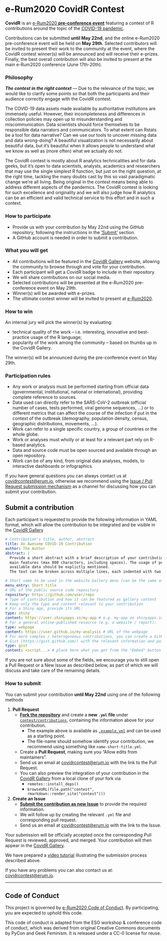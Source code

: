 
# e-Rum2020 CovidR Contest

**CovidR** is an [e-Rum2020 **pre-conference
event**](https://2020.erum.io/covidr-contest/) featuring a contest of R
contributions around the topic of the [COVID-19
pandemic](https://www.who.int/emergencies/diseases/novel-coronavirus-2019).

Contributions can be submitted **until May 22nd**, and the online
e-Rum2020 pre-conference event will be held on **May 29th**. Selected
contributors will be invited to present their work to the community at
the event, where the CovidR contest winner(s) will be announced and will
receive their e-prizes. Finally, the best overall contribution will also
be invited to present at the main e-Rum2020 conference (June 17th-20th).

### Philosophy

***The contest in the right context*** — Due to the relevance of the
topic, we would like to clarify some points so that both the
participants and their audience correctly engage with the CovidR
contest.

The COVID-19 data assets made available by authoritative institutions
are immensely useful. However, their incompleteness and differences in
collection policies may open up to misunderstanding and
miscommunication. Data scientists should force themselves to be
responsible data narrators and communicators. To what extent can Rstats
be a tool for data narrative? Can we use our tools to uncover missing
data and data wrong-doing? A beautiful visualization is not necessarily
about beautiful data, but it’s beautiful when it allows people to
understand what we know as well as (more often) what we actually do not.

The CovidR contest is mostly about R analytics technicalities and for
data geeks, but it’s open to data scientists, analysts, academics and
researchers that may use the single simplest R function, but just on the
right question, at the right time, tackling the many doubts cast by this
so vast paradigmatic change we’re all living. Being original in the
contest means being able to address different aspects of the pandemics.
The CovidR contest is looking for such excellence and originality and we
will also judge how R analytics can be an efficient and valid technical
service to this effort and in such a context.

### How to participate

  - Provide us with your contribution by May 22nd using the GitHub
    repository, following the instructions in the
    [‘Submit’](#submit-a-contribution) section.
  - A GitHub account is needed in order to submit a contribution.

### What you will get

  - All contributions will be featured in the [CovidR
    Gallery](https://milano-r.github.io/erum2020-covidr-contest)
    website, allowing the community to browse through and vote for your
    contribution.
  - Each participant will get a CovidR badge to include in their
    repository.
  - We will share contributions on our social media.
  - Selected contributions will be presented at the e-Rum2020
    pre-conference event on May 29th.
  - Winner(s) will be awarded with e-prizes.
  - The ultimate contest winner will be invited to present at
    [e-Rum2020](https://2020.erum.io/).

### How to win

An internal jury will pick the winner(s) by evaluating:

  - technical quality of the work – i.e. interesting, innovative and
    best-practice usage of the R language;
  - popularity of the work among the community – based on thumbs up in
    the CovidR Gallery.

The winner(s) will be announced during the pre-conference event on May
29th.

### Participation rules

  - Any work or analysis must be performed starting from official data
    (governmental, institutional, national or international), providing
    complete reference to sources.
  - Data used can directly refer to the SARS-CoV-2 outbreak (official
    number of cases, tests performed, viral genome sequences, …) or to
    different metrics that can affect the course of the infection if put
    in the context of the outbreak (demography, population density,
    census, geographic distributions, movements, …).
  - Work can refer to a single specific country, a group of countries or
    the whole globe.
  - Work or analyses must wholly or at least for a relevant part rely on
    R-based analytics.
  - Data and source code must be open sourced and available through an
    open repository.
  - Work can be of any kind, from original data analyses, models, to
    interactive dashboards or infographics.

If you have general questions you can always contact us at
<covidrcontest@erum.io>, otherwise we recommend using the [Issue / Pull
Request submission mechanism](#submit-a-contribution) as a channel for
discussing how you can submit your contribution.

## Submit a contribution

Each participant is requested to provide the following information in
YAML format, which will allow the contribution to be integrated and be
visible in the [CovidR
Gallery](https://milano-r.github.io/erum2020-covidr-contest)

``` yaml
# Contribution's title, author, abstract
title: An Awesome COVID-19 Contribution
author: The Author
abstract: |
  Provide a short abstract with a brief description of your contribution and its
  main features (max 800 characters, including spaces). The usage of publicly
  available data should be explictly mentioned.
  The text can be broken across multiple lines, each indented with two spaces.

# Short name to be used in the website Gallery menu (can be the same as title)
menu_entry: Short title
# URL of the public source code repository
repository: https://github.com/user/repo
# Type of contribution and how it can be featured as gallery content
# Keep only the type and content relevant to your contribution
# For a Shiny app, provide its URL:
type: shiny
content: https://user.shinyapps.io/my-app # e.g. my-app on shinyapps.io
# For a general online-published resource (e.g. a website / report):
type: webpage
content: https://user.github.io/my-analysis # URL of the webpage
# For more complex / heterogeneous contributions, you can create a GitHub
# Gist (https://gist.github.com/) with the relevant information and pointers:
type: gist
content: <script...> # place here what you get from the "Embed" button
```

If you are not sure about some of the fields, we encourage you to still
open a Pull Request or a New Issue as described below, as part of which
we will discuss and take care of the remaining details.

### How to submit

You can submit your contribution **until May 22nd** using one of the
following methods

1.  **Pull Request**
      - [**Fork the
        repository**](https://github.com/Milano-R/erum2020-covidr-contest/fork)
        and create a **new `.yml` file** under
        [`contest/contributions`](https://github.com/Milano-R/erum2020-covidr-contest/tree/master/contest/contributions),
        containing the information above for your contribution.
          - The example above is available as
            [`.example.yml`](https://github.com/Milano-R/erum2020-covidr-contest/tree/master/contest/contributions/.example.yml)
            and can be used as a starting point.
          - The file-name should somehow identify your contribution, we
            recommend using something like `name-short-title.yml`.
      - Create a **Pull Request**, making sure you “Allow edits from
        maintainers”.
      - Send us an email at <covidrcontest@erum.io> with the link to the
        Pull Request.
      - You can also preview the integration of your contribution in the
        [CovidR
        Gallery](https://milano-r.github.io/erum2020-covidr-contest)
        from a local clone of your fork via
          - `remotes::install_deps()`
          - `browseURL(file.path("contest",
            rmarkdown::render_site("contest")))`
2.  **Create an Issue**
      - [**Submit the contribution as new
        Issue**](https://github.com/Milano-R/erum2020-covidr-contest/issues/new/choose)
        to provide the required information.
      - We will follow up by creating the relevant `.yml` file and
        corresponding pull request.
      - Send us an email at <covidrcontest@erum.io> with the link to the
        Issue.

Your submission will be officially accepted once the corresponding Pull
Request is reviewed, approved, and merged. Your contribution will then
appear in the [CovidR
Gallery](https://milano-r.github.io/erum2020-covidr-contest).

We have prepared a [video tutorial](https://youtu.be/pqrcxRL7AtU)
illustrating the submission process described above.

If you have any problems you can also contact us at:
<covidrcontest@erum.io>.

-----

## Code of Conduct

This project is governed by [e-Rum2020 Code of
Conduct](https://2020.erum.io/about/code-of-conduct). By participating,
you are expected to uphold this code.

This code of conduct is adapted from the ESO workshop & conference code
of conduct, which was derived from original Creative Commons documents
by PyCon and Geek Feminism. It is released under a CC-0 license for
reuse.
